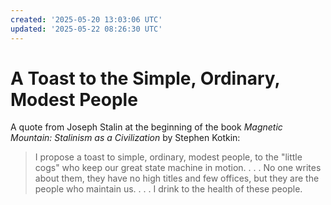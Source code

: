 ```yaml
---
created: '2025-05-20 13:03:06 UTC'
updated: '2025-05-22 08:26:30 UTC'
---
```


# A Toast to the Simple, Ordinary, Modest People

A quote from Joseph Stalin at the beginning of the book _Magnetic Mountain: Stalinism as a Civilization_ by Stephen Kotkin:

> I propose a toast to simple, ordinary, modest people, to the "little cogs" who keep our great state machine in motion. . . . No one writes about them, they have no high titles and few offices, but they are the people who maintain us. . . . I drink to the health of these people.

